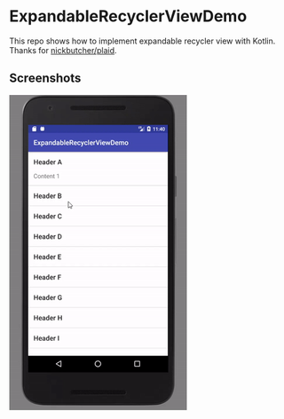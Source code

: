 # ExpandableRecyclerViewDemo
This repo shows how to implement expandable recycler view with Kotlin.
Thanks for [nickbutcher/plaid](https://github.com/nickbutcher/plaid).

## Screenshots
![screenshot](./screenshot.gif)
